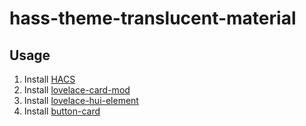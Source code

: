 # hass-theme-translucent-material
## Usage
1. Install [HACS](https://hacs.xyz/)
2. Install [lovelace-card-mod](https://github.com/thomasloven/lovelace-card-mod)
3. Install [lovelace-hui-element](https://github.com/thomasloven/lovelace-hui-element)
4. Install [button-card](https://github.com/custom-cards/button-card#installation)
